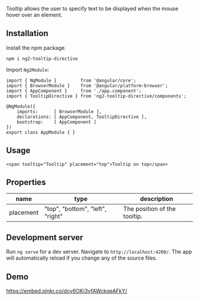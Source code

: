 Tooltip allows the user to specify text to be displayed when the mouse hover over an element.

## Installation

Install the npm package.

    npm i ng2-tooltip-directive
        
Import `Ng2Module`:

    import { NgModule }         from '@angular/core';
    import { BrowserModule }    from '@angular/platform-browser';
    import { AppComponent }     from './app.component';
    import { TooltipDirective } from 'ng2-tooltip-directive/components';
     
    @NgModule({
        imports:      [ BrowserModule ],
        declarations: [ AppComponent, TooltipDirective ],
        bootstrap:    [ AppComponent ]
    })
    export class AppModule { } 

## Usage
    
    <span tooltip="Tooltip" placement="top">Tooltip on top</span>

## Properties

| name             | type                                | description                   |
|------------------|-------------------------------------|-------------------------------|
| placement        | "top", "bottom", "left", "right"    | The position of the tooltip.  |

## Development server
Run `ng serve` for a dev server. Navigate to `http://localhost:4200/`. The app will automatically reload if you change any of the source files.

## Demo
https://embed.plnkr.co/dcy6OKi3yfAWckqeAFkY/